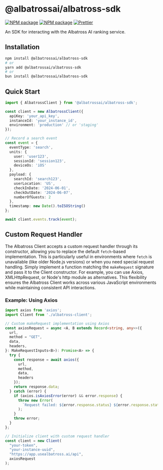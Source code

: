 

# @albatrossai/albatross-sdk

[![NPM package](https://badge.fury.io/js/%40albatrossai%2Falbatross-sdk.svg)](https://www.npmjs.com/package/@albatrossai/albatross-sdk)
[![NPM package](https://img.shields.io/npm/v/@albatrossai/albatross-sdk.svg)](https://www.npmjs.com/package/@albatrossai/albatross-sdk)
[![Prettier](https://img.shields.io/badge/code_style-prettier-ff69b4.svg)](https://prettier.io/)

An SDK for interacting with the Albatross AI ranking service.

## Installation

```bash
npm install @albatrossai/albatross-sdk
# or
yarn add @albatrossai/albatross-sdk
# or 
bun install @albatrossai/albatross-sdk
```

## Quick Start

```typescript
import { AlbatrossClient } from '@albatrossai/albatross-sdk';

const client = new AlbatrossClient({
  apiKey: 'your_api_key',
  instanceId: 'your_instance_id',
  environment: 'production' // or 'staging'
});

// Record a search event
const event = {
  eventType: 'search',
  units: {
    user: 'user123',
    sessionId: 'session123',
    deviceOs: 'iOS'
  },
  payload: {
    searchId: 'search123',
    userLocation: 'US',
    checkInDate: '2024-06-01',
    checkOutDate: '2024-06-07',
    numberOfGuests: 2
  },
  timestamp: new Date().toISOString()
};

await client.events.track(event);
```


## Custom Request Handler

The Albatross Client accepts a custom request handler through its constructor, allowing you to replace the default `fetch`-based implementation. This is particularly useful in environments where `fetch` is unavailable (like older Node.js versions) or when you need special request handling. Simply implement a function matching the `makeRequest` signature and pass it to the Client constructor. For example, you can use Axios, XMLHttpRequest, or Node's http module as alternatives. This flexibility ensures the Albatross Client works across various JavaScript environments while maintaining consistent API interactions.

### Example: Using Axios

```typescript
import axios from 'axios';
import Client from './albatross-client';

// Custom makeRequest implementation using Axios
const axiosRequest = async <A, B extends Record<string, any>>({
  url,
  method = "GET",
  data,
  headers,
}: MakeRequestInputs<B>): Promise<A> => {
  try {
    const response = await axios({
      url,
      method,
      data,
      headers
    });
    return response.data;
  } catch (error) {
    if (axios.isAxiosError(error) && error.response) {
      throw new Error(
        `Request failed: ${error.response.status} ${error.response.statusText} ${JSON.stringify(error.response.data)}`
      );
    }
    throw error;
  }
};

// Initialize client with custom request handler
const client = new Client(
  "your-token",
  "your-instance-uuid",
  "https://app.usealbatross.ai/api",
  axiosRequest
);
```

